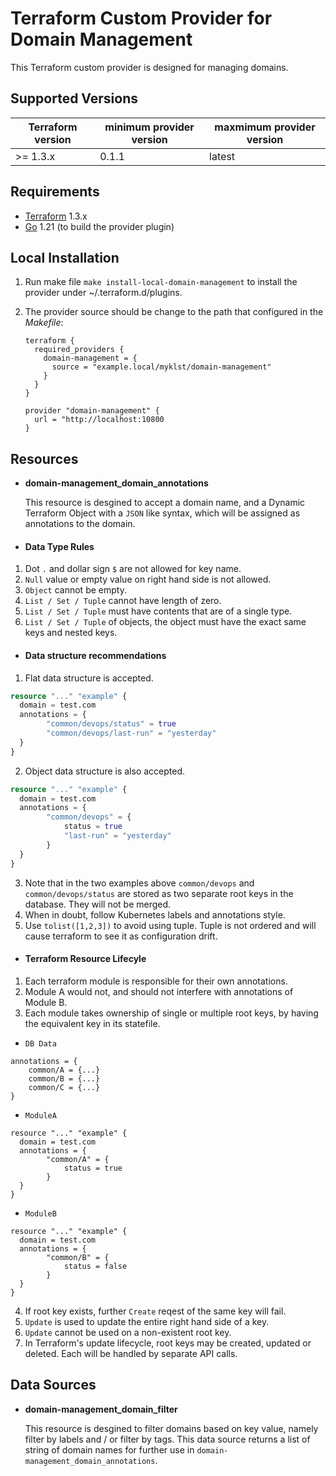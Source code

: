Terraform Custom Provider for Domain Management
===============================================

This Terraform custom provider is designed for managing domains.

Supported Versions
------------------

| Terraform version | minimum provider version |maxmimum provider version
| ---- | ---- | ----|
| >= 1.3.x	| 0.1.1	| latest |

Requirements
------------

-	[Terraform](https://www.terraform.io/downloads.html) 1.3.x
-	[Go](https://golang.org/doc/install) 1.21 (to build the provider plugin)

Local Installation
------------------

1. Run make file `make install-local-domain-management` to install the provider under ~/.terraform.d/plugins.

2. The provider source should be change to the path that configured in the *Makefile*:

    ```
    terraform {
      required_providers {
        domain-management = {
          source = "example.local/myklst/domain-management"
        }
      }
    }

    provider "domain-management" {
      url = "http://localhost:10800
    }
    ```

## Resources
- **domain-management_domain_annotations**

	This resource is desgined to accept a domain name, and a Dynamic Terraform Object with a `JSON` like syntax, which will be assigned as annotations to the domain.

- #### Data Type Rules
1. Dot `.` and dollar sign `$` are not allowed for key name.
2. `Null` value or empty value on right hand side is not allowed.
3. `Object` cannot be empty.
4. `List / Set / Tuple` cannot have length of zero.
5. `List / Set / Tuple` must have contents that are of a single type.
6. `List / Set / Tuple` of objects, the object must have the exact same keys and nested keys.

- #### Data structure recommendations
1. Flat data structure is accepted.
```terraform
resource "..." "example" {
  domain = test.com
  annotations = {
		"common/devops/status" = true
		"common/devops/last-run" = "yesterday"
  }
}
```

2. Object data structure is also accepted.
```terraform
resource "..." "example" {
  domain = test.com
  annotations = {
		"common/devops" = {
			status = true
			"last-run" = "yesterday"
		}
  }
}
```

3. Note that in the two examples above `common/devops` and `common/devops/status` are stored as two separate root keys in the database. They will not be merged.
4. When in doubt, follow Kubernetes labels and annotations style.
5. Use `tolist([1,2,3])` to avoid using tuple. Tuple is not ordered and will cause terraform to see it as configuration drift.

- #### Terraform Resource Lifecyle
1. Each terraform module is responsible for their own annotations.
2. Module A would not, and should not interfere with annotations of Module B.
3. Each module takes ownership of single or multiple root keys, by having the equivalent key in its statefile.

- `DB Data`
```
annotations = {
	common/A = {...}
	common/B = {...}
	common/C = {...}
}
```

- `ModuleA`
```
resource "..." "example" {
  domain = test.com
  annotations = {
		"common/A" = {
			status = true
		}
  }
}
```

- `ModuleB`
```
resource "..." "example" {
  domain = test.com
  annotations = {
		"common/B" = {
			status = false
		}
  }
}
```
4. If root key exists, further `Create` reqest of the same key will fail.
5. `Update` is used to update the entire right hand side of a key.
6. `Update` cannot be used on a non-existent root key.
7. In Terraform's update lifecycle, root keys may be created, updated or deleted.
		Each will be handled by separate API calls.


## Data Sources
- **domain-management_domain_filter**

	This resource is desgined to filter domains based on key value, namely filter by labels and / or filter by tags. This data source returns a
	list of string of domain names for further use in `domain-management_domain_annotations`.

